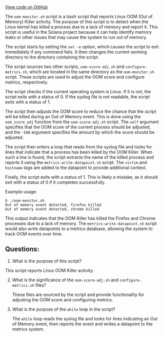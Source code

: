 
[View code on GitHub](https://github.com/solana-labs/solana/blob/master/scripts/oom-monitor.sh)

The `oom-monitor.sh` script is a bash script that reports Linux OOM (Out of Memory) Killer activity. The purpose of this script is to detect when the Linux kernel has killed a process due to a lack of memory and report it. This script is useful in the Solana project because it can help identify memory leaks or other issues that may cause the system to run out of memory.

The script starts by setting the `set -e` option, which causes the script to exit immediately if any command fails. It then changes the current working directory to the directory containing the script.

The script sources two other scripts, `oom-score-adj.sh` and `configure-metrics.sh`, which are located in the same directory as the `oom-monitor.sh` script. These scripts are used to adjust the OOM score and configure metrics, respectively.

The script checks if the current operating system is Linux. If it is not, the script exits with a status of 0. If the syslog file is not readable, the script exits with a status of 1.

The script then adjusts the OOM score to reduce the chance that the script will be killed during an Out of Memory event. This is done using the `oom_score_adj` function from the `oom-score-adj.sh` script. The `self` argument specifies that the OOM score of the current process should be adjusted, and the `-500` argument specifies the amount by which the score should be adjusted.

The script then enters a loop that reads from the syslog file and looks for lines that indicate that a process has been killed by the OOM Killer. When such a line is found, the script extracts the name of the killed process and reports it using the `metrics-write-datapoint.sh` script. The `victim` and `hostname` tags are added to the datapoint to provide additional context.

Finally, the script exits with a status of 1. This is likely a mistake, as it should exit with a status of 0 if it completes successfully.

Example usage:

```
$ ./oom-monitor.sh
Out of memory event detected, firefox killed
Out of memory event detected, chrome killed
```

This output indicates that the OOM Killer has killed the Firefox and Chrome processes due to a lack of memory. The `metrics-write-datapoint.sh` script would also write datapoints to a metrics database, allowing the system to track OOM events over time.
## Questions: 
 1. What is the purpose of this script?
   
   This script reports Linux OOM Killer activity.

2. What is the significance of the `oom-score-adj.sh` and `configure-metrics.sh` files?

   These files are sourced by the script and provide functionality for adjusting the OOM score and configuring metrics.

3. What is the purpose of the `while` loop in the script?

   The `while` loop reads the syslog file and looks for lines indicating an Out of Memory event, then reports the event and writes a datapoint to the metrics system.